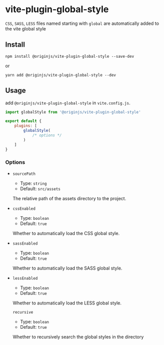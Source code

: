# vite-plugin-global-style
`CSS`, `SASS`, `LESS` files named starting with `global` are automatically added to the vite global style

## Install
```shell
npm install @originjs/vite-plugin-global-style --save-dev
```
or
```shell
yarn add @originjs/vite-plugin-global-style --dev
```

## Usage
add `@originjs/vite-plugin-global-style` in `vite.config.js`.
```js
import globalStyle from '@originjs/vite-plugin-global-style'

export default {
    plugins: [
        globalStyle(
            /* options */
        )
    ]
}
```

### Options
- `sourcePath` 

  - Type: `string`
  - Default: `src/assets`

  The relative path of the assets directory to the project.

- `cssEnabled`

  - Type: `boolean`
  - Default: `true`

  Whether to automatically load the CSS global style.

- `sassEnabled`

  - Type: `boolean`
  - Default: `true`

  Whether to automatically load the SASS global style.

- `lessEnabled`

  - Type: `boolean`
  - Default: `true`

  Whether to automatically load the LESS global style.

  `recursive`

  - Type: `boolean`
  - Default: `true`

  Whether to recursively search the global styles in the directory
